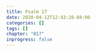 ```yaml
---
title: Psalm 17
date: 2020-04-12T12:43:28-04:00
categories: []
tags: []
chapter: "017"
inprogress: false
---
```


